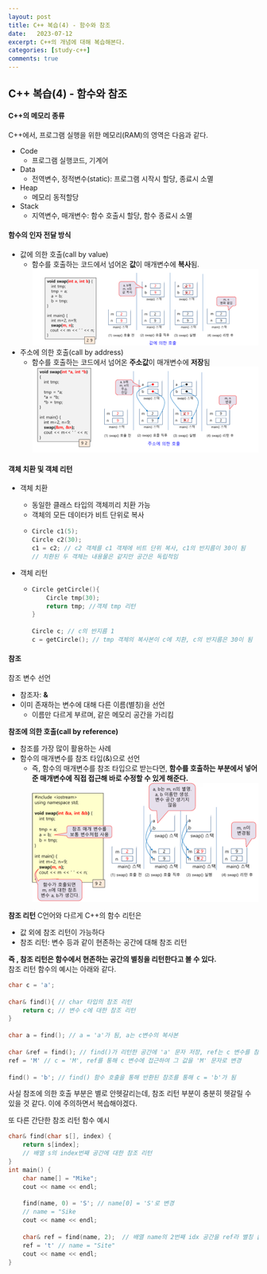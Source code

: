 ```yaml
--- 
layout: post
title: C++ 복습(4) - 함수와 참조
date:   2023-07-12
excerpt: C++의 개념에 대해 복습해본다.
categories: [study-c++]
comments: true
---
```

C++ 복습(4) - 함수와 참조
---
#### C++의 메모리 종류
C++에서, 프로그램 실행을 위한 메모리(RAM)의 영역은 다음과 같다.
- Code
  - 프로그램 실행코드, 기계어
- Data
  - 전역변수, 정적변수(static): 프로그램 시작시 할당, 종료시 소멸
- Heap
  - 메모리 동적할당
- Stack
  - 지역변수, 매개변수: 함수 호출시 할당, 함수 종료시 소멸

#### 함수의 인자 전달 방식
- 값에 의한 호출(call by value)
  - 함수를 호출하는 코드에서 넘어온 **값**이 매개변수에 **복사**됨.  
  ![call_by_val](/assets/img/study/cpp/c++_bash_up_4/call_by_val.png)  
- 주소에 의한 호출(call by address)
  - 함수를 호출하는 코드에서 넘어온 **주소값**이 매개변수에 **저장**됨
  ![call_by_add](/assets/img/study/cpp/c++_bash_up_4/call_by_add.png)

#### 객체 치환 및 객체 리턴
- 객체 치환
  - 동일한 클래스 타입의 객체끼리 치환 가능
  - 객체의 모든 데이터가 비트 단위로 복사
  - ```C++
    Circle c1(5);
    Circle c2(30);
    c1 = c2; // c2 객체를 c1 객체에 비트 단위 복사, c1의 반지름이 30이 됨
    // 치환된 두 객체는 내용물은 같지만 공간은 독립적임
    ```

- 객체 리턴
  - ```C++
    Circle getCircle(){
        Circle tmp(30);
        return tmp; //객체 tmp 리턴
    }

    Circle c; // c의 반지름 1
    c = getCircle(); // tmp 객체의 복사본이 c에 치환, c의 반지름은 30이 됨
    ```

#### 참조
참조 변수 선언
- 참조자: **&**
- 이미 존재하는 변수에 대해 다른 이름(별칭)을 선언
  - 이름만 다르게 부르며, 같은 메모리 공간을 가리킴  
    
  
**참조에 의한 호출(call by reference)**
- 참조를 가장 많이 활용하는 사례
- 함수의 매개변수를 참조 타입(&)으로 선언
  - 즉, 함수의 매개변수를 참조 타입으로 받는다면, **함수를 호출하는 부분에서 넣어준 매개변수에 직접 접근해 바로 수정할 수 있게 해준다.**
  ![call_by_ref](/assets/img/study/cpp/c++_bash_up_4/call_by_ref.png)

**참조 리턴**
C언어와 다르게 C++의 함수 리턴은
- 값 외에 참조 리턴이 가능하다
- 참조 리턴: 변수 등과 같이 현존하는 공간에 대해 참조 리턴

**즉 , 참조 리턴은 함수에서 현존하는 공간의 별칭을 리턴한다고 볼 수 있다.**  
참조 리턴 함수의 예시는 아래와 같다.
```C++
char c = 'a';

char& find(){ // char 타입의 참조 리턴
    return c; // 변수 c에 대한 참조 리턴
}

char a = find(); // a = 'a'가 됨, a는 c변수의 복사본

char &ref = find(); // find()가 리턴한 공간에 'a' 문자 저장, ref는 c 변수를 참조하게 됨
ref = 'M' // c = 'M', ref를 통해 c 변수에 접근하여 그 값을 'M' 문자로 변경

find() = 'b'; // find() 함수 호출을 통해 반환된 참조를 통해 c = 'b'가 됨
```
사실 참조에 의한 호출 부분은 별로 안헷갈리는데, 참조 리턴 부분이 충분히 헷갈릴 수 있을 것 같다. 이에 주의하면서 복습해야겠다.

또 다른 간단한 참조 리턴 함수 예시
```C++
char& find(char s[], index) {
    return s[index];  
    // 배열 s의 index번째 공간에 대한 참조 리턴
}
int main() {
    char name[] = "Mike";
    cout << name << endl;

    find(name, 0) = 'S'; // name[0] = 'S'로 변경
    // name = "Sike
    cout << name << endl;

    char& ref = find(name, 2);  // 배열 name의 2번째 idx 공간을 ref라 별칭 붙임
    ref = 't' // name = "Site"
    cout << name << endl;
}
```
